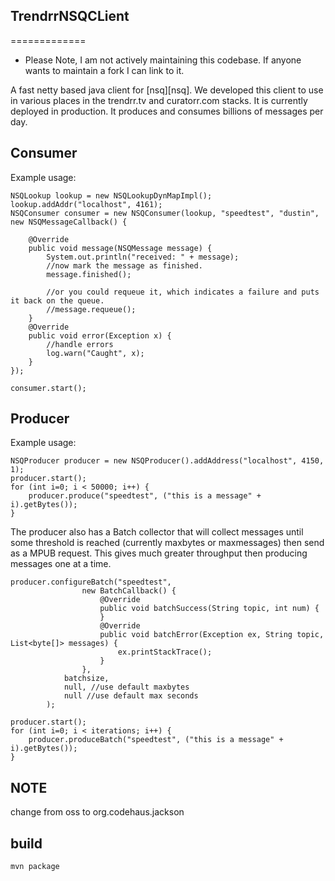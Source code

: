 ## TrendrrNSQCLient
=============

- Please Note, I am not actively maintaining this codebase.  If anyone wants to maintain a fork I can link to it.

A fast netty based java client for [nsq][nsq].  We developed this client to use in various places in the trendrr.tv and curatorr.com stacks.
It is currently deployed in production.  It produces and consumes billions of messages per day. 


## Consumer

Example usage:

```
NSQLookup lookup = new NSQLookupDynMapImpl();
lookup.addAddr("localhost", 4161);
NSQConsumer consumer = new NSQConsumer(lookup, "speedtest", "dustin", new NSQMessageCallback() {
            
    @Override
    public void message(NSQMessage message) {
        System.out.println("received: " + message);            
        //now mark the message as finished.
        message.finished();
        
        //or you could requeue it, which indicates a failure and puts it back on the queue.
        //message.requeue();
    }           
    @Override
    public void error(Exception x) {
        //handle errors
        log.warn("Caught", x);
    }
});
        
consumer.start();
```


## Producer

Example usage: 

```
NSQProducer producer = new NSQProducer().addAddress("localhost", 4150, 1);            
producer.start();
for (int i=0; i < 50000; i++) {
    producer.produce("speedtest", ("this is a message" + i).getBytes());
}
```

The producer also has a Batch collector that will collect messages until some threshold is reached (currently maxbytes or maxmessages) then send as a MPUB request.  This gives much greater throughput then producing messages one at a time.

```
producer.configureBatch("speedtest", 
                new BatchCallback() {
                    @Override
                    public void batchSuccess(String topic, int num) {
                    }
                    @Override
                    public void batchError(Exception ex, String topic, List<byte[]> messages) {
                        ex.printStackTrace();   
                    }
                }, 
            batchsize, 
            null, //use default maxbytes 
            null //use default max seconds
        );

producer.start();
for (int i=0; i < iterations; i++) {
    producer.produceBatch("speedtest", ("this is a message" + i).getBytes());
}
```

## NOTE

change from oss to org.codehaus.jackson

## build

`mvn package`

